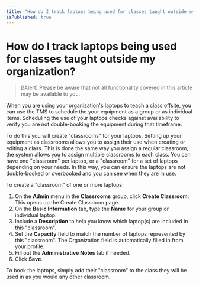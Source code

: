 ```yaml
---
title: "How do I track laptops being used for classes taught outside my organization?"
isPublished: true
---
```


# How do I track laptops being used for classes taught outside my organization?

> [!Alert] Please be aware that not all functionality covered in this article may be available to you.

When you are using your organization's laptops to teach a class offsite, you can use the TMS to schedule the your equipment as a group or as individual items. Scheduling the use of your laptops checks against availability to verify you are not double-booking the equipment during that timeframe.  

 To do this you will create "classrooms" for your laptops. Setting up your equipment as classrooms allows you to assign their use when creating or editing a class. This is done the same way you assign a regular classroom; the system allows you to assign multiple classrooms to each class. You can have one "classroom" per laptop, or a "classroom" for a set of laptops depending on your needs. In this way, you can ensure the laptops are not double-booked or overbooked and you can see when they are in use. 

To create a "classroom" of one or more laptops: 
1. On the **Admin** menu in the **Classrooms** group, click **Create Classroom**. This opens up the Create Classroom page. 
1. On the **Basic Information** tab, type the **Name** for your group or individual laptop. 
1. Include a **Description** to help you know which laptop(s) are included in this "classroom".  
1. Set the **Capacity** field to match the number of laptops represented by this "classroom". The Organization field is automatically filled in from your profile. 
1. Fill out the **Administrative Notes** tab if needed.
1. Click **Save**. 

To book the laptops, simply add their "classroom" to the class they will be used in as you would any other classroom.
